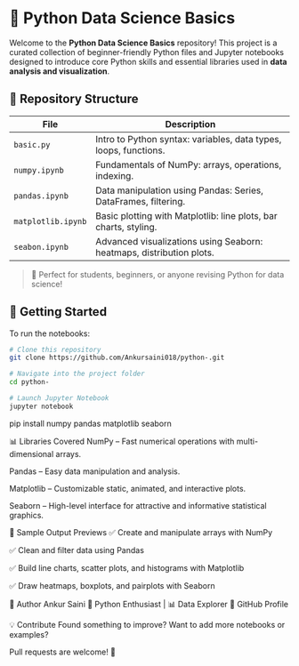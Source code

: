 # 🐍 Python Data Science Basics

Welcome to the **Python Data Science Basics** repository! This project is a curated collection of beginner-friendly Python files and Jupyter notebooks designed to introduce core Python skills and essential libraries used in **data analysis and visualization**.

## 📁 Repository Structure

| File               | Description                                                          |
| ------------------ | -------------------------------------------------------------------- |
| `basic.py`         | Intro to Python syntax: variables, data types, loops, functions.     |
| `numpy.ipynb`      | Fundamentals of NumPy: arrays, operations, indexing.                 |
| `pandas.ipynb`     | Data manipulation using Pandas: Series, DataFrames, filtering.       |
| `matplotlib.ipynb` | Basic plotting with Matplotlib: line plots, bar charts, styling.     |
| `seabon.ipynb`     | Advanced visualizations using Seaborn: heatmaps, distribution plots. |

> 📌 Perfect for students, beginners, or anyone revising Python for data science!

## 🚀 Getting Started

To run the notebooks:

```bash
# Clone this repository
git clone https://github.com/Ankursaini018/python-.git

# Navigate into the project folder
cd python-

# Launch Jupyter Notebook
jupyter notebook
```
pip install numpy pandas matplotlib seaborn


📊 Libraries Covered
NumPy – Fast numerical operations with multi-dimensional arrays.

Pandas – Easy data manipulation and analysis.

Matplotlib – Customizable static, animated, and interactive plots.

Seaborn – High-level interface for attractive and informative statistical graphics.

🌟 Sample Output Previews
✅ Create and manipulate arrays with NumPy

✅ Clean and filter data using Pandas

✅ Build line charts, scatter plots, and histograms with Matplotlib

✅ Draw heatmaps, boxplots, and pairplots with Seaborn

🙌 Author
Ankur Saini
📘 Python Enthusiast | 📊 Data Explorer
🔗 GitHub Profile

💡 Contribute
Found something to improve? Want to add more notebooks or examples?

Pull requests are welcome! 🚀
